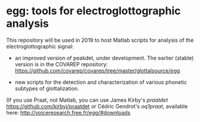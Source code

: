 egg: tools for electroglottographic analysis
=============

This repository will be used in 2019 to host Matlab scripts for analysis of the electroglottographic signal:

* an improved version of peakdet, under development. The earlier (stable) version is in the COVAREP repository: https://github.com/covarep/covarep/tree/master/glottalsource/egg

* new scripts for the detection and characterization of various phonetic subtypes of glottalization.

(If you use Praat, not Matlab, you can use James Kirby's *praatdet* https://github.com/kirbyj/praatdet or Cédric Gendrot's *oq1praat*, available here: http://voiceresearch.free.fr/egg/#downloads
